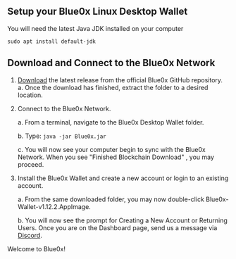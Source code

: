 ## **Setup your Blue0x Linux Desktop Wallet** ##

You will need the latest Java JDK installed on your computer

`sudo apt install default-jdk`

## Download and Connect to the Blue0x Network

1. [Download](https://github.com/theBlue0x/desktop-wallet/releases/download/v1.12.2/Blue0x-Desktop-v1.12.2.zip) the latest release from the official Blue0x GitHub repository.
	a. Once the download has finished, extract the folder to a desired location.
  
2. Connect to the Blue0x Network.

	a. From a terminal, navigate to the Blue0x Desktop Wallet folder. 
	
	b. Type: 
	`java -jar Blue0x.jar`
	
	c. You will now see your computer begin to sync with the Blue0x Network. When you see "Finished Blockchain Download" , you may proceed.
	
3. Install the Blue0x Wallet and create a new account or login to an existing account.

	a.  From the same downloaded folder, you may now double-click Blue0x-Wallet-v1.12.2.AppImage.
  
	b. You will now see the prompt for Creating a New Account or Returning Users.   Once you are on the Dashboard page, send us a message via [Discord](https://discord.gg/EbBWRSPW63). 
	
Welcome to Blue0x!

